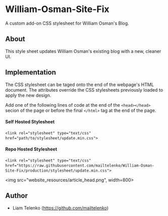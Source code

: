 # William-Osman-Site-Fix
A custom add-on CSS stylesheet for William Osman's Blog.

## About
This style sheet updates William Osman's existing blog with a new, cleaner UI.

## Implementation
The CSS stylesheet can be taged onto the end of the webpage's HTML document. The attributes override the CSS stylesheets previously loaded to apply the new design. 

Add one of the following lines of code at the end of the ```<head></head>``` secion of the page or before the final ```</html>``` tag at the end of the page.

#### Self Hosted Stylesheet
```
<link rel="stylesheet" type="text/css" href="path/to/stylesheet/update.min.css">
```

#### Repo Hosted Stylesheet
```
<link rel="stylesheet" type="text/css" href="https://raw.githubusercontent.com/mailtelenko/William-Osman-Site-Fix/production/stylesheet/update.min.css">
```

<img src="website_resources/article_head.png", width=800>


## Author
- Liam Telenko (https://github.com/mailtelenko)
